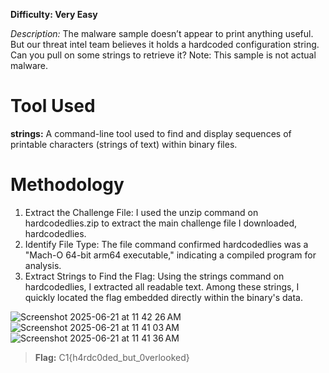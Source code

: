 **Difficulty: Very Easy**

_Description:_ The malware sample doesn’t appear to print anything useful. But our threat intel team believes it holds a hardcoded configuration string. Can you pull on some strings to retrieve it? Note: This sample is not actual malware.

# Tool Used 
**strings:** A command-line tool used to find and display sequences of printable characters (strings of text) within binary files.

# Methodology 
1. Extract the Challenge File: I used the unzip command on hardcodedlies.zip to extract the main challenge file I downloaded, hardcodedlies.
2. Identify File Type: The file command confirmed hardcodedlies was a "Mach-O 64-bit arm64 executable," indicating a compiled program for analysis.
3. Extract Strings to Find the Flag: Using the strings command on hardcodedlies, I extracted all readable text. Among these strings, I quickly located the flag embedded directly within the binary's data.

![Screenshot 2025-06-21 at 11 42 26 AM](https://github.com/user-attachments/assets/82b16c13-16ae-42b3-baf8-501d0170e891)
![Screenshot 2025-06-21 at 11 41 03 AM](https://github.com/user-attachments/assets/4e8b56e9-ead4-4c10-9fee-3398ca4318e5)
![Screenshot 2025-06-21 at 11 41 36 AM](https://github.com/user-attachments/assets/9e849cd7-537d-451d-b7ef-dbad8ad948ca)


> **Flag:** C1{h4rdc0ded_but_0verlooked}
